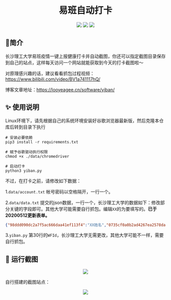 <h1 align="center">
  易班自动打卡
  <br>
</h1>
<p align="center">
<img src="https://cdn.looyeagee.cn/github/yiban/license.svg"/>
<img src="https://cdn.looyeagee.cn/github/yiban/platform.svg"/>
<img src="https://cdn.looyeagee.cn/github/yiban/python.svg"/>
</p>

## 👀简介

长沙理工大学易班疫情一键上报健康打卡并自动截图，你还可以指定截图目录保存到自己的站点，这样每天访问一个网站就能获取到今天的打卡截图啦～

对原理感兴趣的话，建议看看抓包过程视频：https://www.bilibili.com/video/BV1a741117hQ/

博客文章地址：https://looyeagee.cn/software/yiban/

## :sparkles: 使用说明

Linux环境下，请先根据自己的系统环境安装好谷歌浏览器最新版，然后克隆本仓库后转到目录下执行


```shell
# 安装必要依赖
pip3 install -r requirements.txt

# 赋予谷歌驱动执行权限
chmod +x ./data/chromedriver

# 启动打卡
python3 yiban.py
```

不过，在打卡之前，请修改如下数据：

1.`data/account.txt` 帐号密码以空格隔开，一行一个。

2.`data/data.txt` 提交的json数据，一行一个，长沙理工大学的数据如下：修改部分关键的字段即可。其他大学可能需要自行抓包。编辑`XX`的为要填写的。**已于20200512更新表单。**

```json
{"98ddd090dc2a7f5ac666daa41ef113f4":"XX姓名","0735cf0a0b2ad4267ea2578da39a923a":"XX班级","801a459c3503b1aebe54aef1540602ce":{"name":"地址名","location":"XX经度(小数点后6位),XX纬度(小数点后6位)","address":"XX详细地址描述"},"18ad14fa5b723f437254f4dc8ed92ffc":{"name":"地址名","location":"XX经度(小数点后6位),纬度(小数点后6位)","address":"XX详细地址描述"},"1988af9823d6a9ad01e3f673106c6d59":"XX省","62b5cbd69c8efddec63df6aa676cade2":"XX市","5ca8c285360b059616fd9b706e06303e":"XX县（区）","3cdc6f6669f7bafddbbdeaf04beca8c5":"XX体温","88e831eb1f444f6447c7022c518e7de7":"无","5e50acc9a4fd45fc578d7682ee8799a0":"无","7d4a4f933e87ad84a323b9f893c23937":"无","06e2393cb99c5324fbabd3561c32c723":"无","9352c8ff9850b800eb2fa2453b65d846":"否","eca39739507c9309e1f562b57541b3be":"否","721478664a42a8c42563476e2452ff81":"否","1f1b87c54d448f5eafc70c617f6ef357":"健康","3a0e2ada22349c8b24c1ecd5e860f8e1":"健康","e65b3d45a5a2298bac49ee67faf2e054":"否","1f9d8ca37058562e088494e7cd07b372":"否","4ac0e4c37925e2f307d4322aa02b400f":"否"}
```

3.`yiban.py` 第30行的`WFId`，长沙理工大学无需更改，其他大学可能不一样，需要自行抓包。

## :rocket: 运行截图

<p align="center">
<img src="https://cdn.looyeagee.cn/github/yiban/yb.png"/>
</p>
自行搭建的截图站点：
<p align="center">
<img src="https://cdn.looyeagee.cn/github/yiban/web.png"/>
</p>
